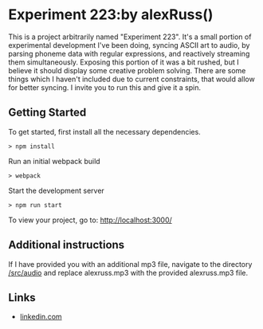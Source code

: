# Experiment 223:by alexRuss()

This is a project arbitrarily named "Experiment 223". It's a small portion of experimental development I've been doing, syncing ASCII art to audio, by parsing phoneme data with regular expressions, and reactively streaming them simultaneously. Exposing this portion of it was a bit rushed, but I believe it should display some creative problem solving.  There are some things which I haven't included due to current constraints, that would allow for better syncing. I invite you to run this and give it a spin.  

## Getting Started

To get started, first install all the necessary dependencies.
```
> npm install
```

Run an initial webpack build
```
> webpack
```

Start the development server
```
> npm run start
```

To view your project, go to: [http://localhost:3000/](http://localhost:3000/)

## Additional instructions

If I have provided you with an additional mp3 file, navigate to the directory [/src/audio](../tree/master/src/audio) and replace alexruss.mp3 with the provided alexruss.mp3 file.

## Links

- [linkedin.com](https://www.linkedin.com/in/alexruss/)